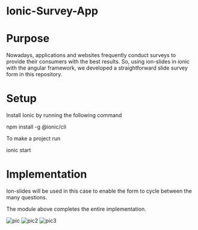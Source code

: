 # Ionic-Survey-App


# Purpose 

Nowadays, applications and websites frequently conduct surveys to provide their consumers with the best results. So, using ion-slides in ionic with the angular framework, we developed a straightforward slide survey form in this repository.

# Setup 

Install Ionic by running the following command

npm install -g @ionic/cli

To make a project run 

ionic start

# Implementation

Ion-slides will be used in this case to enable the form to cycle between the many questions.

The module above completes the entire implementation.


![pic](https://user-images.githubusercontent.com/123920884/215416411-4e36d107-b875-49e6-a13c-5d63ce2e8ec7.png)
![pic2](https://user-images.githubusercontent.com/123920884/215416426-a646e0b8-ed55-4fde-a760-5c297aa64497.png)
![pic3](https://user-images.githubusercontent.com/123920884/215416436-b7ee8c5f-a4b0-4329-b808-df0c5d8042a1.png)
